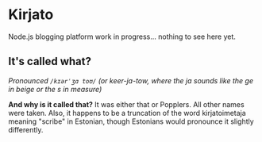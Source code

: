 # Kirjato

Node.js blogging platform work in progress... nothing to see here yet.

## It's called what?

_Pronounced `/kɪərˈʒɑ toʊ/` (or keer-ja-tow, where the ja sounds like the ge in beige or the s in measure)_

__And why is it called that?__ It was either that or Popplers. All other names were taken. Also, it happens to be a truncation of the word kirjatoimetaja meaning "scribe" in Estonian, though Estonians would pronounce it slightly differently.
